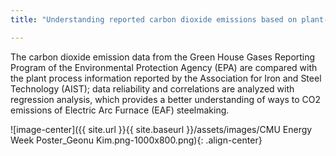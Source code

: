 ```yaml
---
title: "Understanding reported carbon dioxide emissions based on plant-level iron and steel industry details"

---
```

The carbon dioxide emission data from the Green House Gases Reporting Program of the Environmental Protection Agency (EPA) are compared with the plant process information reported by the Association for Iron and Steel Technology (AIST); data reliability and correlations are analyzed with regression analysis, which provides a better understanding of ways to CO2 emissions of Electric Arc Furnace (EAF) steelmaking.

![image-center]({{ site.url }}{{ site.baseurl }}/assets/images/CMU Energy Week Poster_Geonu Kim.png-1000x800.png){: .align-center}
